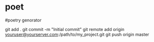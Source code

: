 # poet

#poetry genorator

git add .
git commit -m "Initial commit"
git remote add origin youruser@yourserver.com:/path/to/my_project.git
git push origin master
